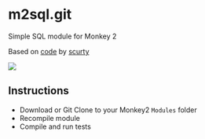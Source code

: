 # m2sql.git
Simple SQL module for Monkey 2

Based on [code](http://monkeycoder.co.nz/forums/topic/wip-database-lib/) by [scurty](http://monkeycoder.co.nz/forums/users/scurty/)

![](https://github.com/Hezkore/m2sql/blob/master/tests/demo.png)

## Instructions
* Download or Git Clone to your Monkey2 `Modules` folder
* Recompile module
* Compile and run tests